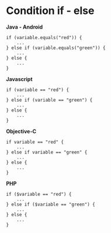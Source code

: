 # Condition if - else

**Java - Android**
```
if (variable.equals("red")) {
    ...
} else if (variable.equals("green")) {
    ...
} else {
    ...
}
```

**Javascript**
```
if (variable == "red") {
    ...
} else if (variable == "green") {
    ...
} else {
    ...
}
```

**Objective-C**
```
if variable == "red" {
    ...
} else if variable == "green" {
    ...
} else {
    ...
}
```

**PHP**
```
if ($variable == "red") {
    ...
} else if ($variable == "green") {
    ...
} else {
    ...
}
```

